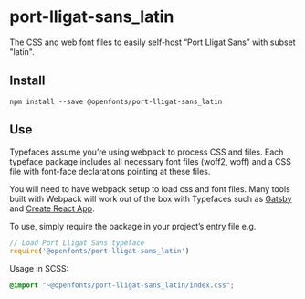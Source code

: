 
# port-lligat-sans_latin

The CSS and web font files to easily self-host “Port Lligat Sans” with subset "latin".

## Install

`npm install --save @openfonts/port-lligat-sans_latin`

## Use

Typefaces assume you’re using webpack to process CSS and files. Each typeface
package includes all necessary font files (woff2, woff) and a CSS file with
font-face declarations pointing at these files.

You will need to have webpack setup to load css and font files. Many tools built
with Webpack will work out of the box with Typefaces such as [Gatsby](https://github.com/gatsbyjs/gatsby)
and [Create React App](https://github.com/facebookincubator/create-react-app).

To use, simply require the package in your project’s entry file e.g.

```javascript
// Load Port Lligat Sans typeface
require('@openfonts/port-lligat-sans_latin')
```

Usage in SCSS:
```scss
@import "~@openfonts/port-lligat-sans_latin/index.css";
```
